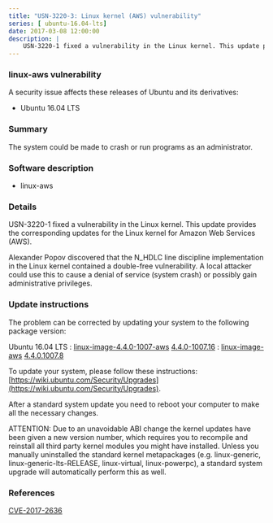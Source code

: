 ```yaml
---
title: "USN-3220-3: Linux kernel (AWS) vulnerability"
series: [ ubuntu-16.04-lts]
date: 2017-03-08 12:00:00
description: |
    USN-3220-1 fixed a vulnerability in the Linux kernel. This update provides the corresponding updates for the Linux kernel for Amazon Web Services (AWS).
--- 
```

 
### linux-aws vulnerability

A security issue affects these releases of Ubuntu and its derivatives:

* Ubuntu 16.04 LTS

### Summary

The system could be made to crash or run programs as an administrator. 

### Software description

* linux-aws 

### Details

USN-3220-1 fixed a vulnerability in the Linux kernel. This update provides the corresponding updates for the Linux kernel for Amazon Web Services (AWS).

Alexander Popov discovered that the N_HDLC line discipline implementation in the Linux kernel contained a double-free vulnerability. A local attacker could use this to cause a denial of service (system crash) or possibly gain administrative privileges. 

### Update instructions

The problem can be corrected by updating your system to the following package version:

Ubuntu 16.04 LTS
 : [linux-image-4.4.0-1007-aws](https://launchpad.net/ubuntu/+source/linux-aws) <span> [4.4.0-1007.16](https://launchpad.net/ubuntu/+source/linux-aws/4.4.0-1007.16) </span> 
 : [linux-image-aws](https://launchpad.net/ubuntu/+source/linux-aws) <span> [4.4.0.1007.8](https://launchpad.net/ubuntu/+source/linux-aws/4.4.0-1007.16) </span> 

To update your system, please follow these instructions: [https://wiki.ubuntu.com/Security/Upgrades](https://wiki.ubuntu.com/Security/Upgrades).

After a standard system update you need to reboot your computer to make all the necessary changes.

ATTENTION: Due to an unavoidable ABI change the kernel updates have been given a new version number, which requires you to recompile and reinstall all third party kernel modules you might have installed. Unless you manually uninstalled the standard kernel metapackages (e.g. linux-generic, linux-generic-lts-RELEASE, linux-virtual, linux-powerpc), a standard system upgrade will automatically perform this as well. 

### References

 [CVE-2017-2636](http://people.ubuntu.com/~ubuntu-security/cve/CVE-2017-2636)
 
